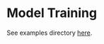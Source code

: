 # Model Training

See examples directory [here](https://github.com/stitchfix/hamilton/tree/main/examples/model\_examples).
